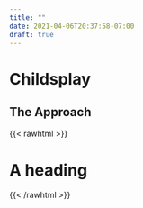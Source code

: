 ```yaml
---
title: ""
date: 2021-04-06T20:37:58-07:00
draft: true
---
```


# Childsplay


## The Approach
{{< rawhtml >}}
  <h1>A heading</h1>
{{< /rawhtml >}}